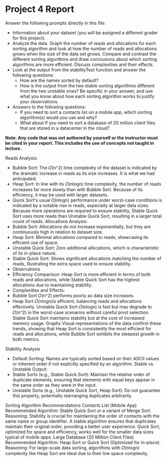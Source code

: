 # Project 4 Report

Answer the following prompts directly in this file:
* Information about your dataset (you will be assigned a different grader for this project).
* Analyze the data. Graph the number of reads and allocations for each sorting algorithm and look at how the number of reads and allocations grows when the size of the data set grows. Compare and contrast the different sorting algorithms and draw conclusions about which sorting algorithms are more efficient. Discuss complexities and their effects.
* Look at the output from the stabilityTest function and answer the following questions:
  * How are the names sorted by default?
  * How is the output from the two stable sorting algorithms different from the two unstable ones? Be specific in your answer, and use what you know about how each sorting algorithm works to justify your observations.
* Answers to the following questions: 
  * If you need to sort a contacts list on a mobile app, which sorting algorithm(s) would you use and why? 
  * What about if you need to sort a database of 20 million client files that are stored in a datacenter in the cloud?

**Note: Any code that was not authored by yourself or the instructor must be cited in your report. This includes the use of concepts not taught in lecture.**

Reads Analysis: 
- Bubble Sort: The 𝑂(n^2) time complexity of the dataset is indicated by the dramatic increase in reads as its size increases. It is what we had anticipated.
- Heap Sort: In line with its 𝑂(nlogn) time complexity, the number of reads increases far more slowly than with Bubble Sort.
Because of its efficiency, it may be used with larger datasets.
- Quick Sort's usual O(nlogn) performance under worst-case conditions is indicated by a notable rise in reads, especially at larger data sizes.
Because more operations are required to ensure stability, Stable Quick Sort uses more reads than Unstable Quick Sort, resulting in a larger total count of reads.
Allocations Analysis: 
- Bubble Sort: Allocations do not increase exponentially, but they are continuously high in relation to dataset size.
- Heap Sort: Minimal allocations compared to reads, showcasing its efficient use of space.
- Unstable Quick Sort: Zero additional allocations, which is characteristic of its in-place nature.
- Stable Quick Sort: Shows significant allocations matching the number of reads, illustrating the extra space used to ensure stability.
- Observations
- Efficiency Comparison: Heap Sort is more efficient in terms of both reads and allocations, while Stable Quick Sort has the highest allocations due to maintaining stability.
- Complexities and Effects:
- Bubble Sort 𝑂(n^2) performs poorly as data size increases.
- Heap Sort 𝑂(nlogn)is efficient, balancing reads and allocations effectively.
Unstable Quick Sort 𝑂(nlogn) is fast but may degrade to 𝑂(n^2) in the worst-case scenarios without careful pivot selection.
Stable Quick Sort maintains stability but at the cost of increased memory usage.
Graphs
Visual representations of the data confirm these trends, showing that Heap Sort is consistently the most efficient for reads and allocations, while Bubble Sort exhibits the steepest growth in both metrics.

Stability Analysis
- Default Sorting: Names are typically sorted based on their ASCII values or inherent order if not explicitly specified by an algorithm.
Stable vs. Unstable Output:
- Stable Sorts (e.g., Stable Quick Sort): Maintain the relative order of duplicate elements, ensuring that elements with equal keys appear in the same order as they were in the input.
- Unstable Sorts (e.g., Unstable Quick Sort, Heap Sort): Do not guarantee this property, potentially rearranging duplicates arbitrarily.

Sorting Algorithm Recommendations
Contacts List (Mobile App)
Recommended Algorithm: Stable Quick Sort or a variant of Merge Sort.
Reasoning: Stability is crucial for maintaining the order of contacts with the same name or group identifier. A stable algorithm ensures that duplicates maintain their original order, providing a better user experience. Quick Sort, optimized for space and efficiency, works well for the smaller data sizes typical of mobile apps.
Large Database (20 Million Client Files)
Recommended Algorithm: Heap Sort or Quick Sort (Optimized for in-place).
Reasoning: For large-scale data sorting, algorithms with
𝑂(nlogn) complexity like Heap Sort are ideal due to their low space complexity. 
